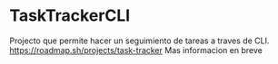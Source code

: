 # TaskTrackerCLI
Projecto que permite hacer un seguimiento de tareas a traves de CLI.
https://roadmap.sh/projects/task-tracker
Mas informacion en breve
